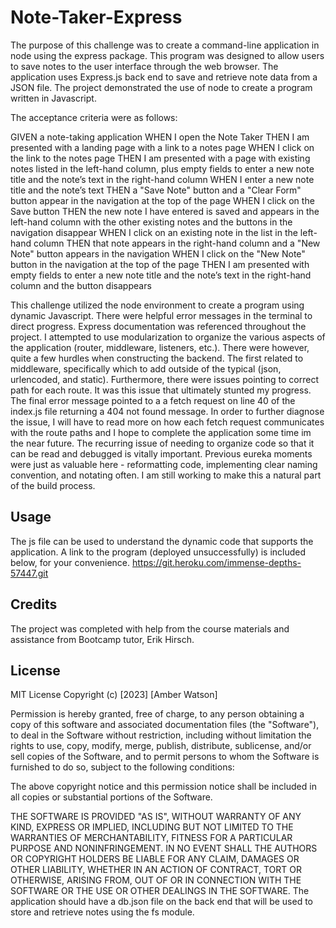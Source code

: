 # Note-Taker-Express
The purpose of this challenge was to create a command-line application in node using the express package. This program was designed to allow users to save notes to the user interface through the web browser. The application uses Express.js back end to save and retrieve note data from a JSON file. The project demonstrated the use of node to create a program written in Javascript. 

The acceptance criteria were as follows: 

GIVEN a note-taking application
WHEN I open the Note Taker
THEN I am presented with a landing page with a link to a notes page
WHEN I click on the link to the notes page
THEN I am presented with a page with existing notes listed in the left-hand column, plus empty fields to enter a new note title and the note’s text in the right-hand column
WHEN I enter a new note title and the note’s text
THEN a "Save Note" button and a "Clear Form" button appear in the navigation at the top of the page
WHEN I click on the Save button
THEN the new note I have entered is saved and appears in the left-hand column with the other existing notes and the buttons in the navigation disappear
WHEN I click on an existing note in the list in the left-hand column
THEN that note appears in the right-hand column and a "New Note" button appears in the navigation
WHEN I click on the "New Note" button in the navigation at the top of the page
THEN I am presented with empty fields to enter a new note title and the note’s text in the right-hand column and the button disappears


This challenge utilized the node environment to create a program using dynamic Javascript. There were helpful error messages in the terminal to direct progress. Express documentation was referenced throughout the project. I attempted to use modularization to organize the various aspects of the application (router, middleware, listeners, etc.). There were however, quite a few hurdles when constructing the backend. The first related to middleware, specifically which to add outside of the typical (json, urlencoded, and static). Furthermore, there were issues pointing to correct path for each route. It was this issue that ultimately stunted my progress. The final error message pointed to a a fetch request on line 40 of the index.js file returning a 404 not found message. In order to further diagnose the issue, I will have to read more on how each fetch request communicates with the route paths and I hope to complete the application some time im the near future. The recurring issue of needing to organize code so that it can be read and debugged is vitally important. Previous eureka moments were just as valuable here - reformatting code, implementing clear naming convention, and notating often.  I am still working to make this a natural part of the build process. 

## Usage

The js file can be used to understand the dynamic code that supports the application. A link to the program (deployed unsuccessfully) is included below, for your convenience. 
https://git.heroku.com/immense-depths-57447.git

## Credits
The project was completed with help from the course materials and assistance from Bootcamp tutor, Erik Hirsch.

## License

MIT License
Copyright (c) [2023] [Amber Watson]

Permission is hereby granted, free of charge, to any person obtaining a copy of this software and associated documentation files (the "Software"), to deal in the Software without restriction, including without limitation the rights to use, copy, modify, merge, publish, distribute, sublicense, and/or sell copies of the Software, and to permit persons to whom the Software is furnished to do so, subject to the following conditions:

The above copyright notice and this permission notice shall be included in all copies or substantial portions of the Software.

THE SOFTWARE IS PROVIDED "AS IS", WITHOUT WARRANTY OF ANY KIND, EXPRESS OR IMPLIED, INCLUDING BUT NOT LIMITED TO THE WARRANTIES OF MERCHANTABILITY, FITNESS FOR A PARTICULAR PURPOSE AND NONINFRINGEMENT. IN NO EVENT SHALL THE AUTHORS OR COPYRIGHT HOLDERS BE LIABLE FOR ANY CLAIM, DAMAGES OR OTHER LIABILITY, WHETHER IN AN ACTION OF CONTRACT, TORT OR OTHERWISE, ARISING FROM, OUT OF OR IN CONNECTION WITH THE SOFTWARE OR THE USE OR OTHER DEALINGS IN THE SOFTWARE.
The application should have a db.json file on the back end that will be used to store and retrieve notes using the fs module.

